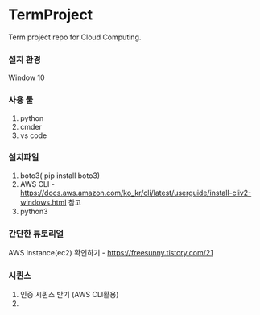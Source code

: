 # TermProject
Term project repo for Cloud Computing. 

### 설치 환경
Window 10

### 사용 툴
1. python
2. cmder
3. vs code

### 설치파일 
1. boto3( pip install boto3)
2. AWS CLI - https://docs.aws.amazon.com/ko_kr/cli/latest/userguide/install-cliv2-windows.html 참고
3. python3

### 간단한 튜토리얼
AWS Instance(ec2) 확인하기 - https://freesunny.tistory.com/21 


### 시퀸스
1. 인증 시퀸스 받기 (AWS CLI활용)
2. 
